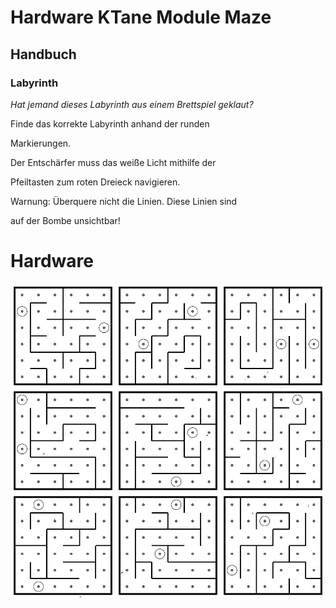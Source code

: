# Hardware KTane Module Maze



## Handbuch

### Labyrinth

*Hat jemand dieses Labyrinth aus einem Brettspiel geklaut?*



Finde das korrekte Labyrinth anhand der runden

Markierungen.

Der Entschärfer muss das weiße Licht mithilfe der

Pfeiltasten zum roten Dreieck navigieren.

Warnung: Überquere nicht die Linien. Diese Linien sind

auf der Bombe unsichtbar!

# Hardware

![mazes](./research/mazes.jpg)
